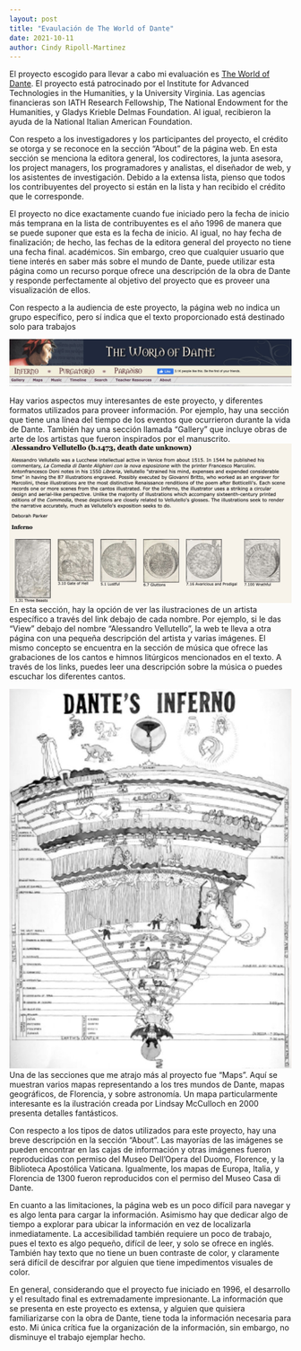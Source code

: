 ```yaml
---
layout: post
title: "Evaulación de The World of Dante"
date: 2021-10-11
author: Cindy Ripoll-Martinez 
---
```


El proyecto escogido para llevar a cabo mi  evaluación es [The World of Dante](http://www.worldofdante.org). El proyecto está patrocinado por el Institute for Advanced Technologies in the Humanities, y la University Virginia. Las agencias financieras son IATH Research Fellowship, The National Endowment for the Humanities, y Gladys Krieble Delmas Foundation. Al igual, recibieron la ayuda  de la National Italian American Foundation. 

Con respeto a los investigadores y los participantes del proyecto, el crédito se otorga y se reconoce  en la sección “About” de la página web. En esta sección se menciona la editora general, los codirectores, la junta asesora, los project managers, los programadores y analistas, el diseñador de web, y los asistentes de investigación. Debido a la extensa lista, pienso que todos los contribuyentes del proyecto si están en la lista y han recibido el crédito que le corresponde. 

El proyecto no dice exactamente cuando fue iniciado pero la fecha de inicio más temprana en la lista de contribuyentes es el año 1996 de manera que  se puede suponer que esta es la fecha de inicio. Al igual, no hay fecha de finalización; de hecho, las fechas de la editora general del proyecto no tiene una fecha final. académicos. Sin embargo, creo que cualquier usuario que tiene interés en saber más sobre el mundo de Dante, puede utilizar esta página como un recurso porque ofrece una descripción de la obra de  Dante y responde perfectamente  al objetivo del proyecto que es proveer una visualización de ellos. 

Con respecto a la audiencia de este proyecto, la página web no indica un grupo específico, pero sí indica que el texto proporcionado está destinado solo para trabajos 

![foto](/assets/images/img/001.png)

Hay varios aspectos muy interesantes de este proyecto, y diferentes formatos utilizados para proveer información. Por ejemplo, hay una sección que tiene una línea del tiempo de los eventos que ocurrieron durante la vida de Dante. También hay una sección llamada “Gallery” que incluye obras de arte de los artistas que fueron inspirados por el manuscrito. ![foto](assets/images/img/002.png)  En esta sección, hay la opción de ver las ilustraciones de un artista específico a través del link debajo de cada nombre. Por ejemplo, si le das “View” debajo del nombre “Alessandro Vellutello”, la web te lleva a otra página con una pequeña descripción del artista y varias imágenes.  El mismo concepto se encuentra en la sección de música que ofrece las grabaciones de los cantos e himnos litúrgicos mencionados en el texto. A través de los links, puedes leer una descripción sobre la música o puedes escuchar los diferentes cantos.

![foto](/assets/images/img/003.png) Una de las secciones que me atrajo más al proyecto fue “Maps”. Aquí se muestran varios mapas representando a los tres mundos de Dante, mapas geográficos, de Florencia, y sobre astronomía. Un mapa particularmente interesante es la ilustración creada por Lindsay McCulloch en 2000 presenta detalles fantásticos.

Con respecto a los tipos de datos utilizados para este proyecto, hay una breve descripción en la sección “About”. Las mayorías de las imágenes se pueden encontrar en las cajas de información y otras imágenes fueron reproducidas con permiso del Museo Dell’Opera del Duomo, Florence, y la Biblioteca Apostólica Vaticana. Igualmente, los mapas de Europa, Italia, y Florencia de 1300 fueron reproducidos con el permiso del Museo Casa di Dante.   

En cuanto a  las limitaciones, la página web es un poco difícil para navegar y es algo lenta para cargar  la información. Asimismo hay que dedicar algo de tiempo a explorar para ubicar la  información en vez de localizarla inmediatamente. La accesibilidad también requiere un poco de trabajo, pues  el texto es algo pequeño, difícil de leer, y solo se ofrece en inglés. También hay texto que no tiene un buen contraste de color, y claramente será difícil de descifrar por alguien que tiene impedimentos visuales de color.

En general, considerando que el proyecto fue iniciado en 1996, el desarrollo y el resultado final es extremadamente impresionante. La información que se presenta en este proyecto es extensa, y alguien que quisiera familiarizarse con la obra de Dante, tiene toda la información necesaria para esto. Mi única crítica fue la organización de la información, sin embargo, no disminuye el trabajo ejemplar hecho.
